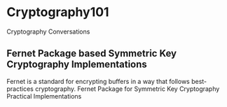 # Cryptography101
Cryptography Conversations

## Fernet Package based Symmetric Key Cryptography Implementations
Fernet is a standard for encrypting buffers in a way that follows best-practices cryptography.
Fernet Package for Symmetric Key Cryptography Practical Implementations



